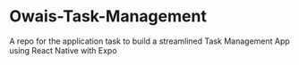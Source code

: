 # Owais-Task-Management
A repo for the application task to build a streamlined Task Management App using React Native with Expo
